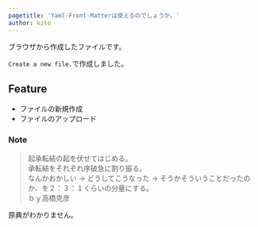 ```yaml
---
pagetitle: 'Yaml-Front-Matterは使えるのでしょうか。'
author: kito
---
```


ブラウザから作成したファイルです。

`Create a new file.`で作成しました。

## Feature

- ファイルの新規作成
- ファイルのアップロード

### Note

> 起承転結の起を伏せてはじめる。  
> 承転結をそれぞれ序破急に割り振る。  
> なんかおかしい -> どうしてこうなった -> そうかそういうことだったのか、を２：３：１くらいの分量にする。  
> ｂｙ高橋克彦

原典がわかりません。
